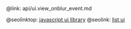 @link: api/ui.view_onblur_event.md

@seolinktop: [javascript ui library](https://webix.com)
@seolink: [list ui](https://webix.com/widget/list/)